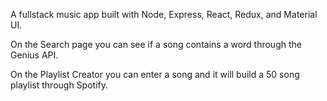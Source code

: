A fullstack music app built with Node, Express, React, Redux, and Material UI.

On the Search page you can see if a song contains a word through the Genius API.

On the Playlist Creator you can enter a song and it will build a 50 song playlist through Spotify.
